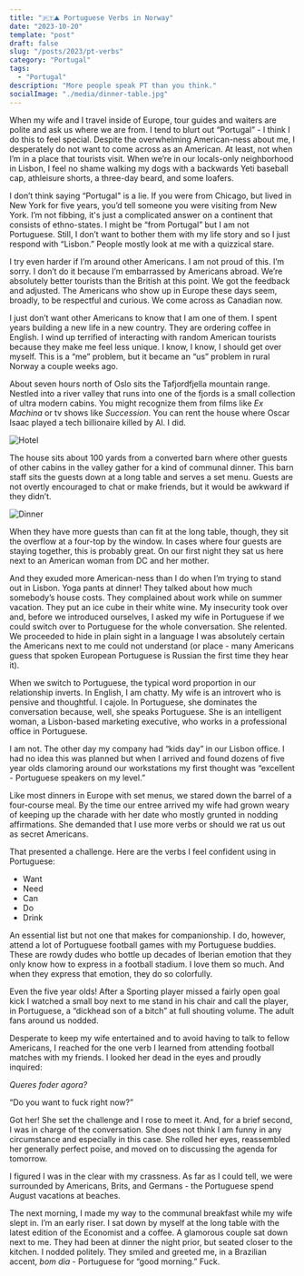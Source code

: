 ```yaml
---
title: "🇵🇹⛰️ Portuguese Verbs in Norway"
date: "2023-10-20"
template: "post"
draft: false
slug: "/posts/2023/pt-verbs"
category: "Portugal"
tags:
  - "Portugal"
description: "More people speak PT than you think."
socialImage: "./media/dinner-table.jpg"
---
```


When my wife and I travel inside of Europe, tour guides and waiters are polite and ask us where we are from. I tend to blurt out “Portugal” - I think I do this to feel special. Despite the overwhelming American-ness about me, I desperately do not want to come across as an American. At least, not when I’m in a place that tourists visit. When we’re in our locals-only neighborhood in Lisbon, I feel no shame walking my dogs with a backwards Yeti baseball cap, athleisure shorts, a three-day beard, and some loafers.

I don’t think saying “Portugal" is a lie. If you were from Chicago, but lived in New York for five years, you’d tell someone you were visiting from New York. I’m not fibbing, it's just a complicated answer on a continent that consists of ethno-states. I might be “from Portugal” but I am not Portuguese. Still, I don’t want to bother them with my life story and so I just respond with “Lisbon.” People mostly look at me with a quizzical stare.

I try even harder if I’m around other Americans. I am not proud of this. I’m sorry. I don’t do it because I’m embarrassed by Americans abroad. We’re absolutely better tourists than the British at this point. We got the feedback and adjusted. The Americans who show up in Europe these days seem, broadly, to be respectful and curious. We come across as Canadian now.

I just don’t want other Americans to know that I am one of them. I spent years building a new life in a new country. They are ordering coffee in English. I wind up terrified of interacting with random American tourists because they make me feel less unique. I know, I know, I should get over myself. This is a “me” problem, but it became an “us” problem in rural Norway a couple weeks ago.

About seven hours north of Oslo sits the Tafjordfjella mountain range. Nestled into a river valley that runs into one of the fjords is a small collection of ultra modern cabins. You might recognize them from films like *Ex Machina* or tv shows like *Succession*. You can rent the house where Oscar Isaac played a tech billionaire killed by AI. I did.

![Hotel](./media/hotel.png)

The house sits about 100 yards from a converted barn where other guests of other cabins in the valley gather for a kind of communal dinner. This barn staff sits the guests down at a long table and serves a set menu. Guests are not overtly encouraged to chat or make friends, but it would be awkward if they didn’t.

![Dinner](./media/dinner-table.png)

When they have more guests than can fit at the long table, though, they sit the overflow at a four-top by the window. In cases where four guests are staying together, this is probably great. On our first night they sat us here next to an American woman from DC and her mother.

And they exuded more American-ness than I do when I’m trying to stand out in Lisbon. Yoga pants at dinner! They talked about how much somebody’s house costs. They complained about work while on summer vacation. They put an ice cube in their white wine. My insecurity took over and, before we introduced ourselves, I asked my wife in Portuguese if we could switch over to Portuguese for the whole conversation. She relented. We proceeded to hide in plain sight in a language I was absolutely certain the Americans next to me could not understand (or place - many Americans guess that spoken European Portuguese is Russian the first time they hear it).

When we switch to Portuguese, the typical word proportion in our relationship inverts. In English, I am chatty. My wife is an introvert who is pensive and thoughtful. I cajole. In Portuguese, she dominates the conversation because, well, she speaks Portuguese. She is an intelligent woman, a Lisbon-based marketing executive, who works in a professional office in Portuguese.

I am not. The other day my company had “kids day” in our Lisbon office. I had no idea this was planned but when I arrived and found dozens of five year olds clamoring around our workstations my first thought was “excellent - Portuguese speakers on my level.”

Like most dinners in Europe with set menus, we stared down the barrel of a four-course meal. By the time our entree arrived my wife had grown weary of keeping up the charade with her date who mostly grunted in nodding affirmations. She demanded that I use more verbs or should we rat us out as secret Americans.

That presented a challenge. Here are the verbs I feel confident using in Portuguese:

* Want
* Need
* Can
* Do
* Drink

An essential list but not one that makes for companionship. I do, however, attend a lot of Portuguese football games with my Portuguese buddies. These are rowdy dudes who bottle up decades of Iberian emotion that they only know how to express in a football stadium. I love them so much. And when they express that emotion, they do so colorfully.

Even the five year olds! After a Sporting player missed a fairly open goal kick I watched a small boy next to me stand in his chair and call the player, in Portuguese, a “dickhead son of a bitch” at full shouting volume. The adult fans around us nodded.

Desperate to keep my wife entertained and to avoid having to talk to fellow Americans, I reached for the one verb I learned from attending football matches with my friends. I looked her dead in the eyes and proudly inquired:

*Queres foder agora?*

“Do you want to fuck right now?”

Got her! She set the challenge and I rose to meet it. And, for a brief second, I was in charge of the conversation. She does not think I am funny in any circumstance and especially in this case. She rolled her eyes, reassembled her generally perfect poise, and moved on to discussing the agenda for tomorrow.

I figured I was in the clear with my crassness. As far as I could tell, we were surrounded by Americans, Brits, and Germans - the Portuguese spend August vacations at beaches.

The next morning, I made my way to the communal breakfast while my wife slept in. I’m an early riser. I sat down by myself at the long table with the latest edition of the Economist and a coffee. A glamorous couple sat down next to me. They had been at dinner the night prior, but seated closer to the kitchen. I nodded politely. They smiled and greeted me, in a Brazilian accent, *bom dia* - Portuguese for “good morning.” Fuck.
